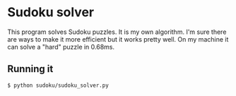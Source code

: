 # Sudoku solver
This program solves Sudoku puzzles. It is my own algorithm. I'm sure there are ways to
make it more efficient but it works pretty well. On my machine it can solve a "hard" puzzle
in 0.68ms.

## Running it
```bash
$ python sudoku/sudoku_solver.py
```